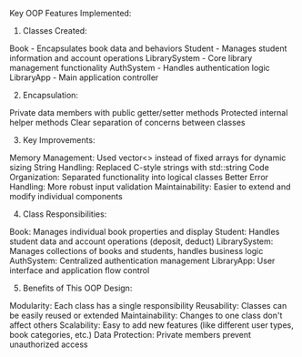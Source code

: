 Key OOP Features Implemented:
1. Classes Created:

Book - Encapsulates book data and behaviors
Student - Manages student information and account operations
LibrarySystem - Core library management functionality
AuthSystem - Handles authentication logic
LibraryApp - Main application controller

2. Encapsulation:

Private data members with public getter/setter methods
Protected internal helper methods
Clear separation of concerns between classes

3. Key Improvements:

Memory Management: Used vector<> instead of fixed arrays for dynamic sizing
String Handling: Replaced C-style strings with std::string
Code Organization: Separated functionality into logical classes
Better Error Handling: More robust input validation
Maintainability: Easier to extend and modify individual components

4. Class Responsibilities:

Book: Manages individual book properties and display
Student: Handles student data and account operations (deposit, deduct)
LibrarySystem: Manages collections of books and students, handles business logic
AuthSystem: Centralized authentication management
LibraryApp: User interface and application flow control

5. Benefits of This OOP Design:

Modularity: Each class has a single responsibility
Reusability: Classes can be easily reused or extended
Maintainability: Changes to one class don't affect others
Scalability: Easy to add new features (like different user types, book categories, etc.)
Data Protection: Private members prevent unauthorized access
